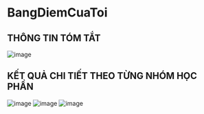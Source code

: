 # BangDiemCuaToi

## THÔNG TIN TÓM TẮT 
![image](https://github.com/user-attachments/assets/013fa1c0-a9f8-4af5-9557-3baeab3c5dc0)


## KẾT QUẢ CHI TIẾT THEO TỪNG NHÓM HỌC PHẦN 
![image](https://github.com/user-attachments/assets/009e8b44-e38d-4984-8950-70135e0c93ad)
![image](https://github.com/user-attachments/assets/adfa45d3-dbc6-4af6-bdd2-09bd0ed9bf49)
![image](https://github.com/user-attachments/assets/8526eafc-1f35-43b6-9c18-33809960646c)

